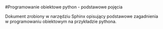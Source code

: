 #Programowanie obiektowe python - podstawowe pojęcia

Dokument zrobiony w narzędziu Sphinx opisujący podstawowe zagadnienia w programowaniu obiektowym na przykładzie pythona.
